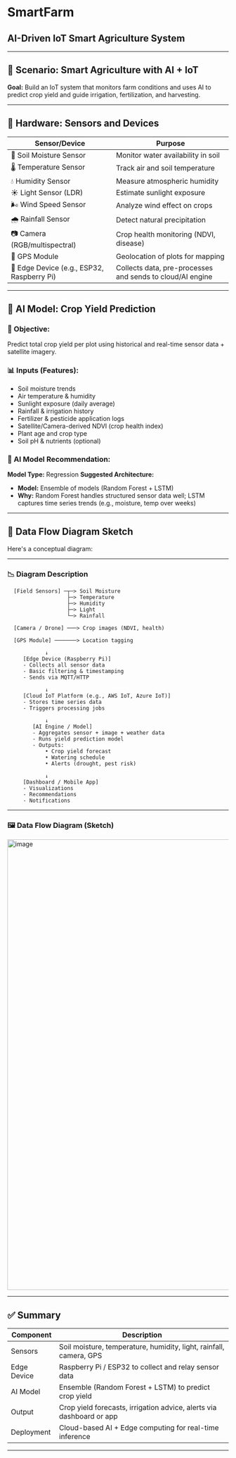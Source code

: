 # SmartFarm

## AI-Driven IoT Smart Agriculture System
---
## 🌾 Scenario: Smart Agriculture with AI + IoT

**Goal:** Build an IoT system that monitors farm conditions and uses AI to predict crop yield and guide irrigation, fertilization, and harvesting.

---

## 🧰 Hardware: Sensors and Devices

| Sensor/Device                              | Purpose                                                   |
| ------------------------------------------ | --------------------------------------------------------- |
| 🌱 Soil Moisture Sensor                    | Monitor water availability in soil                        |
| 🌡️ Temperature Sensor                     | Track air and soil temperature                            |
| 💧 Humidity Sensor                         | Measure atmospheric humidity                              |
| ☀️ Light Sensor (LDR)                      | Estimate sunlight exposure                                |
| 🌬️ Wind Speed Sensor                      | Analyze wind effect on crops                              |
| 🌧️ Rainfall Sensor                        | Detect natural precipitation                              |
| 📷 Camera (RGB/multispectral)              | Crop health monitoring (NDVI, disease)                    |
| 📡 GPS Module                              | Geolocation of plots for mapping                          |
| 🚜 Edge Device (e.g., ESP32, Raspberry Pi) | Collects data, pre-processes and sends to cloud/AI engine |

---

## 🧠 AI Model: Crop Yield Prediction

### 🎯 Objective:

Predict total crop yield per plot using historical and real-time sensor data + satellite imagery.

### 📊 Inputs (Features):

* Soil moisture trends
* Air temperature & humidity
* Sunlight exposure (daily average)
* Rainfall & irrigation history
* Fertilizer & pesticide application logs
* Satellite/Camera-derived NDVI (crop health index)
* Plant age and crop type
* Soil pH & nutrients (optional)

### 🤖 AI Model Recommendation:

**Model Type:** Regression
**Suggested Architecture:**

* **Model:** Ensemble of models (Random Forest + LSTM)
* **Why:** Random Forest handles structured sensor data well; LSTM captures time series trends (e.g., moisture, temp over weeks)

---

## 🔁 Data Flow Diagram Sketch

Here's a conceptual diagram:

---

### 📉 Diagram Description

```
  [Field Sensors] ─┬─> Soil Moisture
                   ├─> Temperature
                   ├─> Humidity
                   ├─> Light
                   └─> Rainfall

  [Camera / Drone] ───> Crop images (NDVI, health)

  [GPS Module] ───────> Location tagging

            ↓
     [Edge Device (Raspberry Pi)]
     - Collects all sensor data
     - Basic filtering & timestamping
     - Sends via MQTT/HTTP

            ↓
     [Cloud IoT Platform (e.g., AWS IoT, Azure IoT)]
     - Stores time series data
     - Triggers processing jobs

            ↓
        [AI Engine / Model]
        - Aggregates sensor + image + weather data
        - Runs yield prediction model
        - Outputs:
            • Crop yield forecast
            • Watering schedule
            • Alerts (drought, pest risk)

            ↓
     [Dashboard / Mobile App]
     - Visualizations
     - Recommendations
     - Notifications
```

---

### 🖼️ Data Flow Diagram (Sketch)
<img width="1536" height="1024" alt="image" src="https://github.com/user-attachments/assets/e2194d26-91b2-4b55-80fe-0f96d3c2c96e" />

---

## ✅ Summary

| Component   | Description                                                          |
| ----------- | -------------------------------------------------------------------- |
| Sensors     | Soil moisture, temperature, humidity, light, rainfall, camera, GPS   |
| Edge Device | Raspberry Pi / ESP32 to collect and relay sensor data                |
| AI Model    | Ensemble (Random Forest + LSTM) to predict crop yield                |
| Output      | Crop yield forecasts, irrigation advice, alerts via dashboard or app |
| Deployment  | Cloud-based AI + Edge computing for real-time inference              |

---



